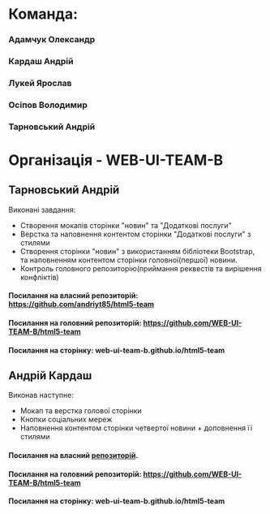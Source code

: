 # Команда:
### Адамчук Олександр
### Кардаш Андрій
### Лукей Ярослав
### Осіпов Володимир
### Тарновський Андрій
# Організація - WEB-UI-TEAM-B

## Тарновський Андрій 
 Виконані завдання:
 - Створення мокапів сторінки "новин" та "Додаткові послуги" 
 - Верстка та наповнення контентом сторінки "Додаткові послуги" з стилями
 - Створення сторінки "новин" з використанням бібліотеки Bootstrap, та наповненням контентом сторінки головної(першої) новини.
 - Контроль головного репозиторію(приймання реквестів та вирішення конфліктів)
 
#### Посилання на власний репозиторій:  https://github.com/andriyt85/html5-team
#### Посилання на головний репозиторій: https://github.com/WEB-UI-TEAM-B/html5-team
#### Посилання на сторінку: web-ui-team-b.github.io/html5-team



## Андрій Кардаш

Виконав наступне:

- Мокап та верстка голової сторінки
- Кнопки соціальних мереж
- Наповнення контентом сторінки четвертої новини + доповнення її стилями

#### Посилання на власний [репозиторій](https://github.com/akardash/html5-team).
#### Посилання на головний репозиторій: https://github.com/WEB-UI-TEAM-B/html5-team
#### Посилання на сторінку: web-ui-team-b.github.io/html5-team
